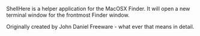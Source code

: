 ShellHere is a helper application for the MacOSX Finder. It will open a new terminal window for the frontmost Finder window.

Originally created by John Daniel
Freeware - what ever that means in detail.
